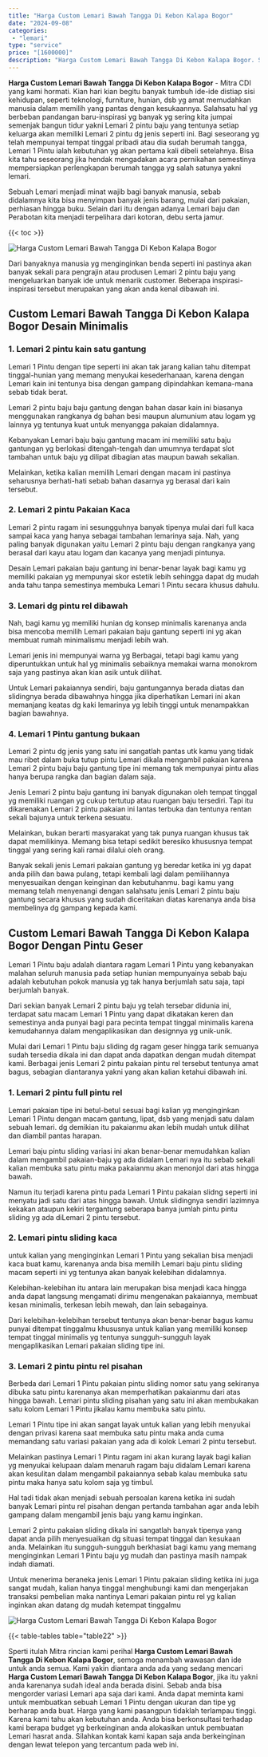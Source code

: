 ```yaml
---
title: "Harga Custom Lemari Bawah Tangga Di Kebon Kalapa Bogor"
date: "2024-09-08"
categories:
 - "lemari"
type: "service"
price: "[1600000]"
description: "Harga Custom Lemari Bawah Tangga Di Kebon Kalapa Bogor. Spereti itulah Mitra rincian kami perihal **Harga Custom Lemari Bawah Tangga Di Kebon Kalapa Bogor**,..."
---
```


**Harga Custom Lemari Bawah Tangga Di Kebon Kalapa Bogor** - Mitra CDI yang kami hormati. Kian hari kian begitu banyak tumbuh ide-ide distiap sisi kehidupan, seperti teknologi, furniture, hunian, dsb yg amat memudahkan manusia dalam memilih yang pantas dengan kesukaannya. Salahsatu hal yg berbeban pandangan baru-inspirasi yg banyak yg sering kita jumpai semenjak bangun tidur yakni Lemari 2 pintu baju yang tentunya setiap keluarga akan memiliki Lemari 2 pintu dg jenis seperti ini. Bagi seseorang yg telah mempunyai tempat tinggal pribadi atau dia sudah berumah tangga, Lemari 1 Pintu ialah kebutuhan yg akan pertama kali dibeli setelahnya. Bisa kita tahu seseorang jika hendak mengadakan acara pernikahan semestinya mempersiapkan perlengkapan berumah tangga yg salah satunya yakni lemari.

Sebuah Lemari menjadi minat wajib bagi banyak manusia, sebab didalamnya kita bisa menyimpan banyak jenis barang, mulai dari pakaian, perhiasan hingga buku. Selain dari itu dengan adanya Lemari baju dan Perabotan kita menjadi terpelihara dari kotoran, debu serta jamur.

{{< toc >}}

![Harga Custom Lemari Bawah Tangga Di Kebon Kalapa Bogor](/images/mebel/lemari-umum-004.jpg)

Dari banyaknya manusia yg menginginkan benda seperti ini pastinya akan banyak sekali para pengrajin atau produsen Lemari 2 pintu baju yang mengeluarkan banyak ide untuk menarik customer. Beberapa inspirasi-inspirasi tersebut merupakan yang akan anda kenal dibawah ini.

## Custom Lemari Bawah Tangga Di Kebon Kalapa Bogor Desain Minimalis

### 1\. Lemari 2 pintu kain satu gantung

Lemari 1 Pintu dengan tipe seperti ini akan tak jarang kalian tahu ditempat tinggal-hunian yang memang menyukai kesederhanaan, karena dengan Lemari kain ini tentunya bisa dengan gampang dipindahkan kemana-mana sebab tidak berat.

Lemari 2 pintu baju baju gantung dengan bahan dasar kain ini biasanya menggunakan rangkanya dg bahan besi maupun alumunium atau logam yg lainnya yg tentunya kuat untuk menyangga pakaian didalamnya.

Kebanyakan Lemari baju baju gantung macam ini memiliki satu baju gantungan yg berlokasi ditengah-tengah dan umumnya terdapat slot tambahan untuk baju yg dilipat dibagian atas maupun bawah sekalian.

Melainkan, ketika kalian memilih Lemari dengan macam ini pastinya seharusnya berhati-hati sebab bahan dasarnya yg berasal dari kain tersebut.

### 2\. Lemari 2 pintu Pakaian Kaca

Lemari 2 pintu ragam ini sesungguhnya banyak tipenya mulai dari full kaca sampai kaca yang hanya sebagai tambahan lemarinya saja. Nah, yang paling banyak digunakan yaitu Lemari 2 pintu baju dengan rangkanya yang berasal dari kayu atau logam dan kacanya yang menjadi pintunya.

Desain Lemari pakaian baju gantung ini benar-benar layak bagi kamu yg memiliki pakaian yg mempunyai skor estetik lebih sehingga dapat dg mudah anda tahu tanpa semestinya membuka Lemari 1 Pintu secara khusus dahulu.

### 3\. Lemari dg pintu rel dibawah

Nah, bagi kamu yg memiliki hunian dg konsep minimalis karenanya anda bisa mencoba memilih Lemari pakaian baju gantung seperti ini yg akan membuat rumah minimalismu menjadi lebih wah.

Lemari jenis ini mempunyai warna yg Berbagai, tetapi bagi kamu yang diperuntukkan untuk hal yg minimalis sebaiknya memakai warna monokrom saja yang pastinya akan kian asik untuk dilihat.

Untuk Lemari pakaiannya sendiri, baju gantungannya berada diatas dan slidingnya berada dibawahnya hingga jika diperhatikan Lemari ini akan memanjang keatas dg kaki lemarinya yg lebih tinggi untuk menampakkan bagian bawahnya.

### 4\. Lemari 1 Pintu gantung bukaan

Lemari 2 pintu dg jenis yang satu ini sangatlah pantas utk kamu yang tidak mau ribet dalam buka tutup pintu Lemari dikala mengambil pakaian karena Lemari 2 pintu baju baju gantung tipe ini memang tak mempunyai pintu alias hanya berupa rangka dan bagian dalam saja.

Jenis Lemari 2 pintu baju gantung ini banyak digunakan oleh tempat tinggal yg memiliki ruangan yg cukup tertutup atau ruangan baju tersediri. Tapi itu dikarenakan Lemari 2 pintu pakaian ini lantas terbuka dan tentunya rentan sekali bajunya untuk terkena sesuatu.

Melainkan, bukan berarti masyarakat yang tak punya ruangan khusus tak dapat memilikinya. Memang bisa tetapi sedikit beresiko khususnya tempat tinggal yang sering kali ramai dilalui oleh orang.

Banyak sekali jenis Lemari pakaian gantung yg beredar ketika ini yg dapat anda pilih dan bawa pulang, tetapi kembali lagi dalam pemilihannya menyesuaikan dengan keinginan dan kebutuhanmu. bagi kamu yang memang telah menyenangi dengan salahsatu jenis Lemari 2 pintu baju gantung secara khusus yang sudah diceritakan diatas karenanya anda bisa membelinya dg gampang kepada kami.

## Custom Lemari Bawah Tangga Di Kebon Kalapa Bogor Dengan Pintu Geser

Lemari 1 Pintu baju adalah diantara ragam Lemari 1 Pintu yang kebanyakan malahan seluruh manusia pada setiap hunian mempunyainya sebab baju adalah kebutuhan pokok manusia yg tak hanya berjumlah satu saja, tapi berjumlah banyak.

Dari sekian banyak Lemari 2 pintu baju yg telah tersebar didunia ini, terdapat satu macam Lemari 1 Pintu yang dapat dikatakan keren dan semestinya anda punyai bagi para pecinta tempat tinggal minimalis karena kemudahannya dalam mengaplikasikan dan designnya yg unik-unik.

Mulai dari Lemari 1 Pintu baju sliding dg ragam geser hingga tarik semuanya sudah tersedia dikala ini dan dapat anda dapatkan dengan mudah ditempat kami. Berbagai jenis Lemari 2 pintu pakaian pintu rel tersebut tentunya amat bagus, sebagian diantaranya yakni yang akan kalian ketahui dibawah ini.

### 1\. Lemari 2 pintu full pintu rel

Lemari pakaian tipe ini betul-betul sesuai bagi kalian yg menginginkan Lemari 1 Pintu dengan macam gantung, lipat, dsb yang menjadi satu dalam sebuah lemari. dg demikian itu pakaianmu akan lebih mudah untuk dilihat dan diambil pantas harapan.

Lemari baju pintu sliding variasi ini akan benar-benar memudahkan kalian dalam mengambil pakaian-baju yg ada didalam Lemari nya itu sebab sekali kalian membuka satu pintu maka pakaianmu akan menonjol dari atas hingga bawah.

Namun itu terjadi karena pintu pada Lemari 1 Pintu pakaian slidng seperti ini menyatu jadi satu dari atas hingga bawah. Untuk slidingnya sendiri lazimnya kekakan ataupun kekiri tergantung seberapa banya jumlah pintu pintu sliding yg ada diLemari 2 pintu tersebut.

### 2\. Lemari pintu sliding kaca

untuk kalian yang menginginkan Lemari 1 Pintu yang sekalian bisa menjadi kaca buat kamu, karenanya anda bisa memilih Lemari baju pintu sliding macam seperti ini yg tentunya akan banyak kelebihan didalamnya.

Kelebihan-kelebihan itu antara lain merupakan bisa menjadi kaca hingga anda dapat langsung mengamati dirimu mengenakan pakaiannya, membuat kesan minimalis, terkesan lebih mewah, dan lain sebagainya.

Dari kelebihan-kelebihan tersebut tentunya akan benar-benar bagus kamu punyai ditempat tinggalmu khususnya untuk kalian yang memiliki konsep tempat tinggal minimalis yg tentunya sungguh-sungguh layak mengaplikasikan Lemari pakaian sliding tipe ini.

### 3\. Lemari 2 pintu pintu rel pisahan

Berbeda dari Lemari 1 Pintu pakaian pintu sliding nomor satu yang sekiranya dibuka satu pintu karenanya akan memperhatikan pakaianmu dari atas hingga bawah. Lemari pintu sliding pisahan yang satu ini akan membukakan satu kolom Lemari 1 Pintu jikalau kamu membuka satu pintu.

Lemari 1 Pintu tipe ini akan sangat layak untuk kalian yang lebih menyukai dengan privasi karena saat membuka satu pintu maka anda cuma memandang satu variasi pakaian yang ada di kolok Lemari 2 pintu tersebut.

Melainkan pastinya Lemari 1 Pintu ragam ini akan kurang layak bagi kalian yg menyukai kelupaan dalam menaruh ragam baju didalam Lemari karena akan kesulitan dalam mengambil pakaiannya sebab kalau membuka satu pintu maka hanya satu kolom saja yg timbul.

Hal tadi tidak akan menjadi sebuah persoalan karena ketika ini sudah banyak Lemari pintu rel pisahan dengan pertanda tambahan agar anda lebih gampang dalam mengambil jenis baju yang kamu inginkan.

Lemari 2 pintu pakaian sliding dikala ini sangatlah banyak tipenya yang dapat anda pilih menyesuaikan dg situasi tempat tinggal dan kesukaan anda. Melainkan itu sungguh-sungguh berkhasiat bagi kamu yang memang menginginkan Lemari 1 Pintu baju yg mudah dan pastinya masih nampak indah diamati.

Untuk menerima beraneka jenis Lemari 1 Pintu pakaian sliding ketika ini juga sangat mudah, kalian hanya tinggal menghubungi kami dan mengerjakan transaksi pembelian maka nantinya Lemari pakaian pintu rel yg kalian inginkan akan datang dg mudah ketempat tinggalmu

![Harga Custom Lemari Bawah Tangga Di Kebon Kalapa Bogor](/images/mebel/lemari-buku-009.jpg)

{{< table-tables table="table22" >}}

Sperti itulah Mitra rincian kami perihal **Harga Custom Lemari Bawah Tangga Di Kebon Kalapa Bogor**, semoga menambah wawasan dan ide untuk anda semua. Kami yakin diantara anda ada yang sedang mencari **Harga Custom Lemari Bawah Tangga Di Kebon Kalapa Bogor**, jika itu yakni anda karenanya sudah ideal anda berada disini. Sebab anda bisa mengorder variasi Lemari apa saja dari kami. Anda dapat meminta kami untuk membuatkan sebuah Lemari 1 Pintu dengan ukuran dan tipe yg berharap anda buat. Harga yang kami pasangpun tidaklah terlampau tinggi. Karena kami tahu akan kebutuhan anda. Anda bisa berkonsultasi terhadap kami berapa budget yg berkeinginan anda alokasikan untuk pembuatan Lemari hasrat anda. Silahkan kontak kami kapan saja anda berkeinginan dengan lewat telepon yang tercantum pada web ini.
